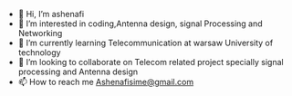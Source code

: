 - 👋 Hi, I’m ashenafi
- 👀 I’m interested in coding,Antenna design, signal Processing and Networking 
- 🌱 I’m currently learning Telecommunication at warsaw University of technology 
- 💞️ I’m looking to collaborate on Telecom related project specially signal processing and Antenna design
- 📫 How to reach me Ashenafisime@gmail.com

<!---
ashenafi/ is a ✨ special ✨ repository because its `README.md` (this file) appears on your GitHub profile.
You can click the Preview link to take a look at your changes.
--->
